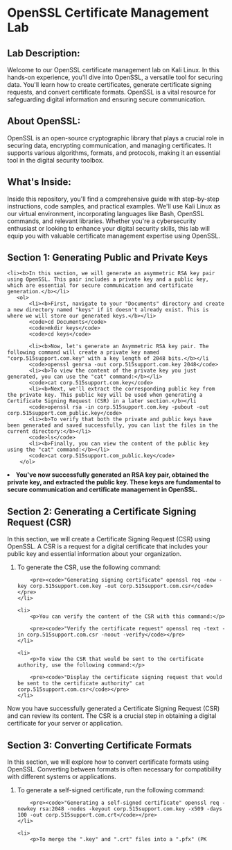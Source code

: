 <h1>OpenSSL Certificate Management Lab</h1>

<h2>Lab Description:</h2>
<p>Welcome to our OpenSSL certificate management lab on Kali Linux. In this hands-on experience, you'll dive into OpenSSL, a versatile tool for securing data. You'll learn how to create certificates, generate certificate signing requests, and convert certificate formats. OpenSSL is a vital resource for safeguarding digital information and ensuring secure communication.</p>

<h2>About OpenSSL:</h2>
<p>OpenSSL is an open-source cryptographic library that plays a crucial role in securing data, encrypting communication, and managing certificates. It supports various algorithms, formats, and protocols, making it an essential tool in the digital security toolbox.</p>

<h2>What's Inside:</h2>
<p>Inside this repository, you'll find a comprehensive guide with step-by-step instructions, code samples, and practical examples. We'll use Kali Linux as our virtual environment, incorporating languages like Bash, OpenSSL commands, and relevant libraries. Whether you're a cybersecurity enthusiast or looking to enhance your digital security skills, this lab will equip you with valuable certificate management expertise using OpenSSL.</p>





<h2>Section 1: Generating Public and Private Keys</h2>

    <li><b>In this section, we will generate an asymmetric RSA key pair using OpenSSL. This pair includes a private key and a public key, which are essential for secure communication and certificate generation.</b></li>
       <ol>
           <li><b>First, navigate to your "Documents" directory and create a new directory named "keys" if it doesn't already exist. This is where we will store our generated keys.</b></li>
           <code>cd Documents</code>
           <code>mkdir keys</code>
           <code>cd keys</code>
           
           <li><b>Now, let's generate an Asymmetric RSA key pair. The following command will create a private key named "corp.515support.com.key" with a key length of 2048 bits.</b></li
           <code>openssl genrsa -out corp.515support.com.key 2048</code>
           <li><b>To view the content of the private key you just generated, you can use the "cat" command:</b></li>
           <code>cat corp.515support.com.key</code>
           <li><b>Next, we'll extract the corresponding public key from the private key. This public key will be used when generating a Certificate Signing Request (CSR) in a later section.</b></li
           <code>openssl rsa -in corp.515support.com.key -pubout -out corp.515support.com_public.key</code>
           <li><b>To verify that both the private and public keys have been generated and saved successfully, you can list the files in the current directory:</b></li>
           <code>ls</code>
           <li><b>Finally, you can view the content of the public key using the "cat" command:</b></li>
           <code>cat corp.515support.com_public.key</code>
        </ol>

<li><b>You've now successfully generated an RSA key pair, obtained the private key, and extracted the public key. These keys are fundamental to secure communication and certificate management in OpenSSL.</b></li>







<h2>Section 2: Generating a Certificate Signing Request (CSR)</h2>
<p>In this section, we will create a Certificate Signing Request (CSR) using OpenSSL. A CSR is a request for a digital certificate that includes your public key and essential information about your organization.</p>

<ol>
    <li>
        <p>To generate the CSR, use the following command:</p>

        <pre><code>"Generating signing certificate" openssl req -new -key corp.515support.com.key -out corp.515support.com.csr</code></pre>
    </li>

    <li>
        <p>You can verify the content of the CSR with this command:</p>

        <pre><code>"Verify the certificate request" openssl req -text -in corp.515support.com.csr -noout -verify</code></pre>
    </li>

    <li>
        <p>To view the CSR that would be sent to the certificate authority, use the following command:</p>

        <pre><code>"Display the certificate signing request that would be sent to the certificate authority" cat corp.515support.com.csr</code></pre>
    </li>
</ol>

<p>Now you have successfully generated a Certificate Signing Request (CSR) and can review its content. The CSR is a crucial step in obtaining a digital certificate for your server or application.</p>





<h2>Section 3: Converting Certificate Formats</h2>
<p>In this section, we will explore how to convert certificate formats using OpenSSL. Converting between formats is often necessary for compatibility with different systems or applications.</p>

<ol>
    <li>
        <p>To generate a self-signed certificate, run the following command:</p>

        <pre><code>"Generating a self-signed certificate" openssl req -newkey rsa:2048 -nodes -keyout corp.515support.com.key -x509 -days 100 -out corp.515support.com.crt</code></pre>
    </li>

    <li>
        <p>To merge the ".key" and ".crt" files into a ".pfx" (PK

